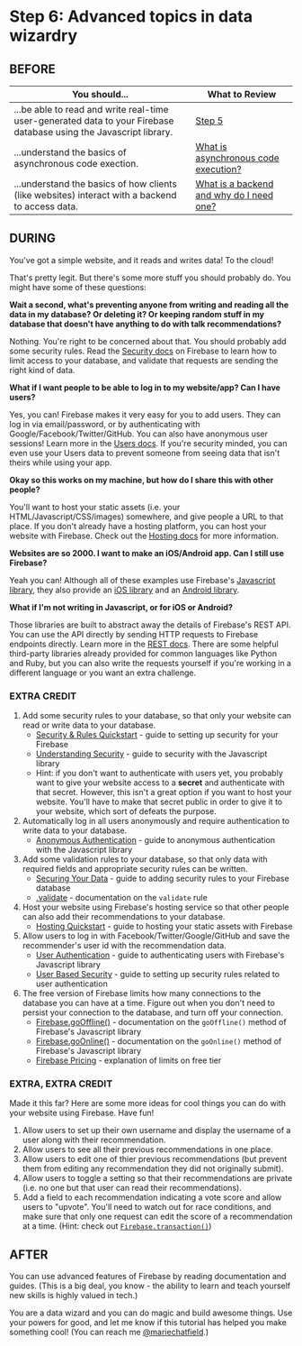 # Step 6: Advanced topics in data wizardry

## BEFORE

| You should... | What to Review |
|------------|--------|
| ...be able to read and write real-time user-generated data to your Firebase database using the Javascript library. | [Step 5](step5_read_dynamic_data.md) |
| ...understand the basics of asynchronous code exection. | [What is asynchronous code execution?](../../explanations/asynchronous.md) | 
| ...understand the basics of how clients (like websites) interact with a backend to access data. | [What is a backend and why do I need one?](../../explanations/backend.md) |

## DURING

You've got a simple website, and it reads and writes data! To the cloud!

That's pretty legit. But there's some more stuff you should probably do. You might have some of these questions:

**Wait a second, what's preventing anyone from writing and reading all the data in my database? Or deleting it? Or keeping random stuff in my database that doesn't have anything to do with talk recommendations?**

Nothing. You're right to be concerned about that. You should probably add some security rules. Read the [Security docs](https://www.firebase.com/docs/security/) on Firebase to learn how to limit access to your database, and validate that requests are sending the right kind of data.

**What if I want people to be able to log in to my website/app? Can I have users?**

Yes, you can! Firebase makes it very easy for you to add users. They can log in via email/password, or by authenticating with Google/Facebook/Twitter/GitHub. You can also have anonymous user sessions! Learn more in the [Users docs](https://www.firebase.com/docs/web/guide/user-auth.html). If you're security minded, you can even use your Users data to prevent someone from seeing data that isn't theirs while using your app.

**Okay so this works on my machine, but how do I share this with other people?**

You'll want to host your static assets (i.e. your HTML/Javascript/CSS/images) somewhere, and give people a URL to that place. If you don't already have a hosting platform, you can host your website with Firebase. Check out the [Hosting docs](https://www.firebase.com/docs/hosting/) for more information.

**Websites are so 2000. I want to make an iOS/Android app. Can I still use Firebase?**

Yeah you can! Although all of these examples use Firebase's [Javascript library](https://www.firebase.com/docs/web/), they also provide an [iOS library](https://www.firebase.com/docs/ios/) and an [Android library](https://www.firebase.com/docs/android/).

**What if I'm not writing in Javascript, or for iOS or Android?**

Those libraries are built to abstract away the details of Firebase's REST API. You can use the API directly by sending HTTP requests to Firebase endpoints directly. Learn more in the [REST docs](https://www.firebase.com/docs/rest/). There are some helpful third-party libraries already provided for common languages like Python and Ruby, but you can also write the requests yourself if you're working in a different language or you want an extra challenge.

### EXTRA CREDIT

1. Add some security rules to your database, so that only your website can read or write data to your database.
    - [Security & Rules Quickstart](https://www.firebase.com/docs/security/quickstart.html) - guide to setting up security for your Firebase
    - [Understanding Security](https://www.firebase.com/docs/web/guide/understanding-security.html) - guide to security with the Javascript library
    - Hint: if you don't want to authenticate with users yet, you probably want to give your website access to a **secret** and authenticate with that secret. However, this isn't a great option if you want to host your website. You'll have to make that secret public in order to give it to your website, which sort of defeats the purpose.
2. Automatically log in all users anonymously and require authentication to write data to your database.
    - [Anonymous Authentication](https://www.firebase.com/docs/web/guide/login/anonymous.html) - guide to anonymous authentication with the Javascript library
3. Add some validation rules to your database, so that only data with required fields and appropriate security rules can be written.
    - [Securing Your Data](https://www.firebase.com/docs/security/guide/securing-data.html) - guide to adding security rules to your Firebase database
    - [.validate](https://www.firebase.com/docs/security/api/rule/validate.html) - documentation on the `validate` rule
4. Host your website using Firebase's hosting service so that other people can also add their recommendations to your database.
    - [Hosting Quickstart](https://www.firebase.com/docs/hosting/quickstart.html) - guide to hosting your static assets with Firebase
5. Allow users to log in with Facebook/Twitter/Google/GitHub and save the recommender's user id with the recommendation data.
    - [User Authentication](https://www.firebase.com/docs/web/guide/user-auth.html) - guide to authenticating users with Firebase's Javascript library
    - [User Based Security](https://www.firebase.com/docs/security/guide/user-security.html) - guide to setting up security rules related to user authentication
6. The free version of Firebase limits how many connections to the database you can have at a time. Figure out when you don't need to persist your connection to the database, and turn off your connection.
    - [Firebase.goOffline()](https://www.firebase.com/docs/web/api/firebase/gooffline.html) - documentation on the `goOffline()` method of Firebase's Javascript library
    - [Firebase.goOnline()](https://www.firebase.com/docs/web/api/firebase/goonline.html) - documentation on the `goOnline()` method of Firebase's Javascript library
    - [Firebase Pricing](https://www.firebase.com/pricing.html) - explanation of limits on free tier

### EXTRA, EXTRA CREDIT

Made it this far? Here are some more ideas for cool things you can do with your website using Firebase. Have fun!

1. Allow users to set up their own username and display the username of a user along with their recommendation.
2. Allow users to see all their previous recommendations in one place.
3. Allow users to edit one of thier previous recommendations (but prevent them from editing any recommendation they did not originally submit).
4. Allow users to toggle a setting so that their recommendations are private (i.e. no one but that user can read their recommendations).
5. Add a field to each recommendation indicating a vote score and allow users to "upvote". You'll need to watch out for race conditions, and make sure that only one request can edit the score of a recommendation at a time. (Hint: check out [`Firebase.transaction()`](https://www.firebase.com/docs/web/api/firebase/transaction.html))

## AFTER

You can use advanced features of Firebase by reading documentation and guides. (This is a big deal, you know - the ability to learn and teach yourself new skills is highly valued in tech.)

You are a data wizard and you can do magic and build awesome things. Use your powers for good, and let me know if this tutorial has helped you make something cool! (You can reach me [@mariechatfield](http://twitter.com/mariechatfield).)
